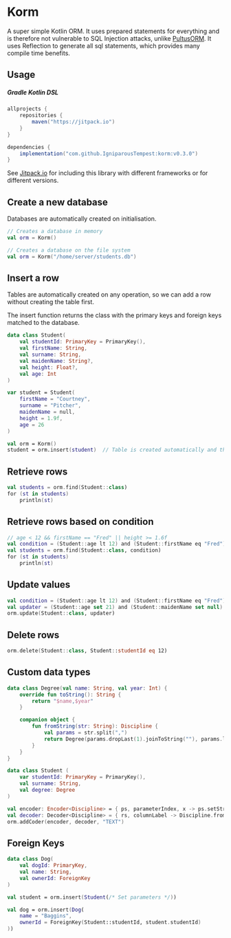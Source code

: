 # Korm

A super simple Kotlin ORM. It uses prepared statements for everything and is therefore not vulnerable to SQL Injection attacks, unlike [PultusORM](https://github.com/s4kibs4mi/PultusORM). It uses Reflection to generate all sql statements, which provides many compile time benefits.

## Usage

##### Gradle Kotlin DSL

```gradle
allprojects {
    repositories {
        maven("https://jitpack.io")
    }
}

dependencies {
    implementation("com.github.IgniparousTempest:korm:v0.3.0")
}
```

See [Jitpack.io](https://jitpack.io/#IgniparousTempest/korm/v0.3.0) for including this library with different frameworks or for different versions.

## Create a new database

Databases are automatically created on initialisation.

```kotlin
// Creates a database in memory
val orm = Korm()

// Creates a database on the file system
val orm = Korm("/home/server/students.db")
```

## Insert a row

Tables are automatically created on any operation, so we can add a row without creating the table first.

The insert function returns the class with the primary keys and foreign keys matched to the database.

```kotlin
data class Student(
    val studentId: PrimaryKey = PrimaryKey(),
    val firstName: String,
    val surname: String,
    val maidenName: String?,
    val height: Float?,
    val age: Int
)

var student = Student(
    firstName = "Courtney",
    surname = "Pitcher",
    maidenName = null,
    height = 1.9f,
    age = 26
)

val orm = Korm()
student = orm.insert(student)  // Table is created automatically and the row is added
```

## Retrieve rows

```kotlin
val students = orm.find(Student::class)
for (st in students)
    println(st)
```

## Retrieve rows based on condition

```kotlin
// age < 12 && firstName == "Fred" || height >= 1.6f
val condition = (Student::age lt 12) and (Student::firstName eq "Fred") or (Student::height gte 1.6f)
val students = orm.find(Student::class, condition)
for (st in students)
    println(st)
```

## Update values

```kotlin
val condition = (Student::age lt 12) and (Student::firstName eq "Fred") or (Student::height gte 1.6f)
val updater = (Student::age set 21) and (Student::maidenName set null) onCondition condition  // not specifying onCondition will update the entire table 
orm.update(Student::class, updater)
```

## Delete rows

```kotlin
orm.delete(Student::class, Student::studentId eq 12)
```

## Custom data types

```kotlin
data class Degree(val name: String, val year: Int) {
    override fun toString(): String {
        return "$name,$year"
    }

    companion object {
        fun fromString(str: String): Discipline {
            val params = str.split(",")
            return Degree(params.dropLast(1).joinToString(""), params.last().toInt())
        }
    }
}

data class Student (
    var studentId: PrimaryKey = PrimaryKey(),
    val surname: String,
    val degree: Degree
)

val encoder: Encoder<Discipline> = { ps, parameterIndex, x -> ps.setString(parameterIndex, x.toString())}
val decoder: Decoder<Discipline> = { rs, columnLabel -> Discipline.fromString(rs.getString(columnLabel))}
orm.addCoder(encoder, decoder, "TEXT")
```

## Foreign Keys

```kotlin
data class Dog(
    val dogId: PrimaryKey,
    val name: String,
    val ownerId: ForeignKey
)

val student = orm.insert(Student(/* Set parameters */))

val dog = orm.insert(Dog(
    name = "Baggins", 
    ownerId = ForeignKey(Student::studentId, student.studentId)
))
```
